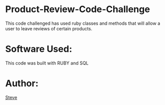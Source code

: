 # Product-Review-Code-Challenge

This code challenged has used ruby classes and methods that will allow a user to leave reviews of certain products.

# Software Used:

This code was built with RUBY and SQL

# Author:

[Steve](https://github.com/NoobStevie)
